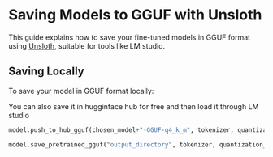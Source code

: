 # Saving Models to GGUF with Unsloth

This guide explains how to save your fine-tuned models in GGUF format using [Unsloth](https://docs.unsloth.ai/basics/running-and-saving-models/saving-to-gguf), suitable for tools like LM studio.

## Saving Locally

To save your model in GGUF format locally:

You can also save it in hugginface hub for free and then load it through LM studio
```python
model.push_to_hub_gguf(chosen_model+"-GGUF-q4_k_m", tokenizer, quantization_method = "q4_k_m",token = "YOUR_HF_TOKEN")

```


```python
model.save_pretrained_gguf("output_directory", tokenizer, quantization_method="q4_k_m")

```


